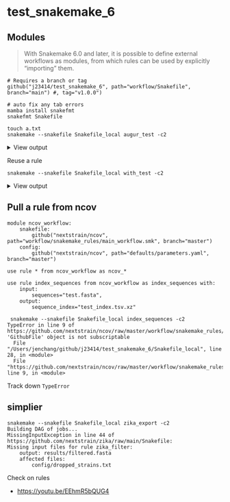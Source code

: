 # test_snakemake_6

## Modules

> With Snakemake 6.0 and later, it is possible to define external workflows as modules, from which rules can be used by explicitly “importing” them.

```
# Requires a branch or tag
github("j23414/test_snakemake_6", path="workflow/Snakefile", branch="main") #, tag="v1.0.0")
```

```
# auto fix any tab errors
mamba install snakefmt
snakefmt Snakefile
```

```
touch a.txt
snakemake --snakefile Snakefile_local augur_test -c2
```

<details><summary>View output</summary>


```
Building DAG of jobs...
Using shell: /bin/bash
Provided cores: 2
Rules claiming more threads will be scaled down.
Job stats:
job           count    min threads    max threads
----------  -------  -------------  -------------
augur_test        1              1              1
total             1              1              1

Select jobs to execute...

[Thu May 19 10:46:33 2022]
rule augur_test:
    input: a.txt
    output: a_out.txt
    jobid: 0
    resources: tmpdir=/var/folders/wt/gw5b79wn4sjcpny6d0x4p1680000gn/T

[Thu May 19 10:46:33 2022]
Finished job 0.
1 of 1 steps (100%) done
Complete log: .snakemake/log/2022-05-19T104632.920696.snakemake.log
```
</details>

Reuse a rule

```
snakemake --snakefile Snakefile_local with_test -c2
```

<details><summary>View output</summary>

```
Building DAG of jobs...
Using shell: /bin/bash
Provided cores: 2
Rules claiming more threads will be scaled down.
Job stats:
job          count    min threads    max threads
---------  -------  -------------  -------------
with_test        1              1              1
total            1              1              1

Select jobs to execute...

[Thu May 19 10:48:37 2022]
rule with_test:
    input: b.txt
    output: c.txt
    jobid: 0
    resources: tmpdir=/var/folders/wt/gw5b79wn4sjcpny6d0x4p1680000gn/T

[Thu May 19 10:48:37 2022]
Finished job 0.
1 of 1 steps (100%) done
Complete log: .snakemake/log/2022-05-19T104836.402734.snakemake.log
```

</details>

## Pull a rule from ncov

```
module ncov_workflow:
    snakefile:
        github("nextstrain/ncov", path="workflow/snakemake_rules/main_workflow.smk", branch="master")    
    config:
        github("nextstrain/ncov", path="defaults/parameters.yaml", branch="master")

use rule * from ncov_workflow as ncov_*

use rule index_sequences from ncov_workflow as index_sequences with:
    input:
        sequences="test.fasta",
    output:
        sequence_index="test_index.tsv.xz"
```

```
 snakemake --snakefile Snakefile_local index_sequences -c2
TypeError in line 9 of https://github.com/nextstrain/ncov/raw/master/workflow/snakemake_rules/main_workflow.smk:
'GithubFile' object is not subscriptable
  File "/Users/jenchang/github/j23414/test_snakemake_6/Snakefile_local", line 28, in <module>
  File "https://github.com/nextstrain/ncov/raw/master/workflow/snakemake_rules/main_workflow.smk", line 9, in <module>
```

Track down `TypeError`

## simplier

```
snakemake --snakefile Snakefile_local zika_export -c2
Building DAG of jobs...
MissingInputException in line 44 of https://github.com/nextstrain/zika/raw/main/Snakefile:
Missing input files for rule zika_filter:
    output: results/filtered.fasta
    affected files:
        config/dropped_strains.txt
```

Check on rules

* https://youtu.be/EEhmR5bQUG4

